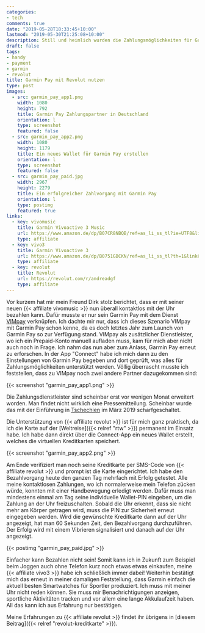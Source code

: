 ```yaml
---
categories:
- tech
comments: true
date: "2019-05-28T18:33:45+10:00"
lastmod: "2019-05-30T21:25:08+10:00"
description: Still und heimlich wurden die Zahlungsmöglichkeiten für Garmin Pay erweitert
draft: false
tags:
- handy
- payment
- garmin
- revolut
title: Garmin Pay mit Revolut nutzen
type: post
images:
  - src: garmin_pay_app1.png
    width: 1080
    height: 792
    title: Garmin Pay Zahlungspartner in Deutschland
    orientation: l
    type: screenshot
    featured: false
  - src: garmin_pay_app2.png
    width: 1080
    height: 1179
    title: Ein neues Wallet für Garmin Pay erstellen
    orientation: l
    type: screenshot
    featured: false
  - src: garmin_pay_paid.jpg
    width: 2967
    height: 2279
    title: Ein erfolgreicher Zahlvorgang mit Garmin Pay
    orientation: l
    type: postimg
    featured: true
links:
  - key: vivomusic
    title: Garmin Vivoactive 3 Music
    url: https://www.amazon.de/dp/B07CR8NBQB/ref=as_li_ss_tl?ie=UTF8&linkCode=ll1&tag=chaosblog-21&linkId=f662d6d3b3fdb57bdee27d7ecddf3f95&language=de_DE
    type: affiliate
  - key: vivo3
    title: Garmin Vivoactive 3
    url: https://www.amazon.de/dp/B0751GBCKN/ref=as_li_ss_tl?th=1&linkCode=ll1&tag=chaosblog-21&linkId=ae4b6e25d41aa89c55ac493945473550&language=de_DE
    type: affiliate
  - key: revolut
    title: Revolut
    url: https://revolut.com/r/andreadgf
    type: affiliate
---
```


Vor kurzem hat mir mein Freund Dirk stolz berichtet, dass er mit seiner neuen {{< affiliate vivomusic >}} nun überall kontaktlos mit der Uhr bezahlen kann. Dafür musste er nur sein Garmin Pay mit dem Dienst [VIMpay](https://www.vimpay.de/) verknüpfen. Ich dachte mir nur, dass ich dieses Szenario VIMpay mit Garmin Pay schon kenne, da es doch letztes Jahr zum Launch von Garmin Pay so zur Verfügung stand. VIMpay als zusätzlicher Dienstleister, wo ich ein Prepaid-Konto manuell aufladen muss, kam für mich aber nicht auch noch in Frage. Ich nahm das nun aber zum Anlass, Garmin Pay erneut zu erforschen. In der App "Connect" habe ich mich dann zu den Einstellungen von Garmin Pay begeben und dort geprüft, was alles für Zahlungsmöglichkeiten unterstützt werden. Völlig überrascht musste ich feststellen, dass zu VIMpay noch zwei andere Partner dazugekommen sind:

{{< screenshot "garmin_pay_app1.png" >}}

Die Zahlungsdienstleister sind scheinbar erst vor wenigen Monat erweitert worden. Man findet nicht wirklich eine Pressemitteilung. Scheinbar wurde das mit der Einführung in [Tschechien](https://afaae.com/czechrepublic/revolut-has-extended-support-for-garmin-and-fitbit-pay-and-you-will-also-get-a-virtual-card-on-google-pay-live-com/) im März 2019 scharfgeschaltet. 

Die Unterstützung von {{< affiliate revolut >}} ist für mich ganz praktisch, da ich die Karte auf der [Weltreise]({{< relref "rtw" >}}) permanent im Einsatz habe. Ich habe dann direkt über die Connect-App ein neues Wallet erstellt, welches die virtuellen Kreditkarten speichert.

{{< screenshot "garmin_pay_app2.png" >}}

Am Ende verifiziert man noch seine Kreditkarte per SMS-Code von {{< affiliate revolut >}} und prompt ist die Karte eingerichtet. Ich habe den Bezahlvorgang heute den ganzen Tag mehrfach mit Erfolg getestet. Alle meine kontaktlosen Zahlungen, wo ich normalerweise mein Telefon zücken würde, konnten mit einer Handbewegung erledigt werden. Dafür muss man mindestens einmal am Tag seine individuelle Wallet-PIN eingeben, um die Zahlung an der Uhr freizuschalten. Sobald die Uhr erkennt, dass sie nicht mehr am Körper getragen wird, muss die PIN zur Sicherheit erneut eingegeben werden. Wird die gewünschte Kreditkarte dann auf der Uhr angezeigt, hat man 60 Sekunden Zeit, den Bezahlvorgang durchzuführen. Der Erfolg wird mit einem Vibrieren signalisiert und danach auf der Uhr angezeigt.

{{< postimg "garmin_pay_paid.jpg" >}}

Einfacher kann Bezahlen nicht sein! Somit kann ich in Zukunft zum Beispiel beim Joggen auch ohne Telefon kurz noch etwas etwas einkaufen, meine {{< affiliate vivo3 >}} habe ich schließlich immer dabei! Weiterhin bestätigt mich das erneut in meiner damaligen Feststellung, dass Garmin einfach die aktuell besten Smartwatches für Sportler produziert. Ich muss mit meiner Uhr nicht reden können. Sie muss mir Benachrichtigungen anzeigen, sportliche Aktivitäten tracken und vor allem eine lange Akkulaufzeit haben. All das kann ich aus Erfahrung nur bestätigen.

Meine Erfahrungen zu {{< affiliate revolut >}} findet ihr übrigens in [diesem Beitrag]({{< relref "revolut-kreditkarte" >}}).